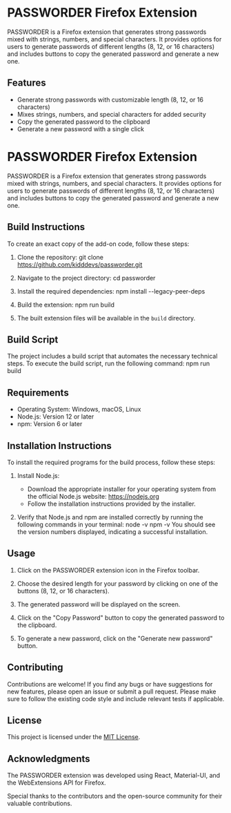 # PASSWORDER Firefox Extension 

PASSWORDER is a Firefox extension that generates strong passwords mixed with strings, numbers, and special characters. It provides options for users to generate passwords of different lengths (8, 12, or 16 characters) and includes buttons to copy the generated password and generate a new one.

## Features

- Generate strong passwords with customizable length (8, 12, or 16 characters)
- Mixes strings, numbers, and special characters for added security
- Copy the generated password to the clipboard
- Generate a new password with a single click
# PASSWORDER Firefox Extension

PASSWORDER is a Firefox extension that generates strong passwords mixed with strings, numbers, and special characters. It provides options for users to generate passwords of different lengths (8, 12, or 16 characters) and includes buttons to copy the generated password and generate a new one.

## Build Instructions

To create an exact copy of the add-on code, follow these steps:

1. Clone the repository: git clone https://github.com/kidddevs/passworder.git

2. Navigate to the project directory: cd passworder

3. Install the required dependencies: npm install --legacy-peer-deps

4. Build the extension: npm run build

5. The built extension files will be available in the `build` directory.

## Build Script

The project includes a build script that automates the necessary technical steps. To execute the build script, run the following command: npm run build

## Requirements

- Operating System: Windows, macOS, Linux
- Node.js: Version 12 or later
- npm: Version 6 or later

## Installation Instructions

To install the required programs for the build process, follow these steps:

1. Install Node.js:
   - Download the appropriate installer for your operating system from the official Node.js website: https://nodejs.org
   - Follow the installation instructions provided by the installer.

2. Verify that Node.js and npm are installed correctly by running the following commands in your terminal:
node -v
npm -v
You should see the version numbers displayed, indicating a successful installation.

## Usage

1. Click on the PASSWORDER extension icon in the Firefox toolbar.

2. Choose the desired length for your password by clicking on one of the buttons (8, 12, or 16 characters).

3. The generated password will be displayed on the screen.

4. Click on the "Copy Password" button to copy the generated password to the clipboard.

5. To generate a new password, click on the "Generate new password" button.

## Contributing

Contributions are welcome! If you find any bugs or have suggestions for new features, please open an issue or submit a pull request. Please make sure to follow the existing code style and include relevant tests if applicable.

## License

This project is licensed under the [MIT License](LICENSE).

## Acknowledgments

The PASSWORDER extension was developed using React, Material-UI, and the WebExtensions API for Firefox.

Special thanks to the contributors and the open-source community for their valuable contributions.

